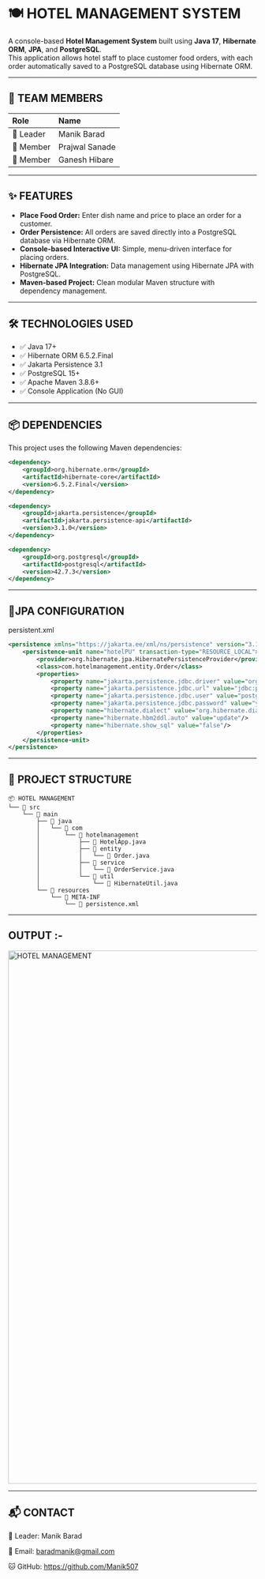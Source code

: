 # 🍽️ HOTEL MANAGEMENT SYSTEM

A console-based **Hotel Management System** built using **Java 17**, **Hibernate ORM**, **JPA**, and **PostgreSQL**.  
This application allows hotel staff to place customer food orders, with each order automatically saved to a PostgreSQL database using Hibernate ORM.  

---

## 👥 TEAM MEMBERS

| Role       | Name              |
|:------------|:-----------------|
| 👑 Leader    | Manik Barad       |
| 👥 Member    | Prajwal Sanade    |
| 👥 Member    | Ganesh Hibare     |

---

## ✨ FEATURES

- **Place Food Order:** Enter dish name and price to place an order for a customer.
- **Order Persistence:** All orders are saved directly into a PostgreSQL database via Hibernate ORM.
- **Console-based Interactive UI:** Simple, menu-driven interface for placing orders.
- **Hibernate JPA Integration:** Data management using Hibernate JPA with PostgreSQL.
- **Maven-based Project:** Clean modular Maven structure with dependency management.

---

## 🛠 TECHNOLOGIES USED

- ✅ Java 17+
- ✅ Hibernate ORM 6.5.2.Final
- ✅ Jakarta Persistence 3.1
- ✅ PostgreSQL 15+
- ✅ Apache Maven 3.8.6+
- ✅ Console Application (No GUI)

---

## 📦 DEPENDENCIES

This project uses the following Maven dependencies:

```xml
<dependency>
    <groupId>org.hibernate.orm</groupId>
    <artifactId>hibernate-core</artifactId>
    <version>6.5.2.Final</version>
</dependency>

<dependency>
    <groupId>jakarta.persistence</groupId>
    <artifactId>jakarta.persistence-api</artifactId>
    <version>3.1.0</version>
</dependency>

<dependency>
    <groupId>org.postgresql</groupId>
    <artifactId>postgresql</artifactId>
    <version>42.7.3</version>
</dependency>
```
---
## 📄JPA CONFIGURATION
persistent.xml
```xml
<persistence xmlns="https://jakarta.ee/xml/ns/persistence" version="3.1">
    <persistence-unit name="hotelPU" transaction-type="RESOURCE_LOCAL">
        <provider>org.hibernate.jpa.HibernatePersistenceProvider</provider>
        <class>com.hotelmanagement.entity.Order</class>
        <properties>
            <property name="jakarta.persistence.jdbc.driver" value="org.postgresql.Driver"/>
            <property name="jakarta.persistence.jdbc.url" value="jdbc:postgresql://localhost:5432/hotel_db"/>
            <property name="jakarta.persistence.jdbc.user" value="postgres"/>
            <property name="jakarta.persistence.jdbc.password" value="your_password"/>
            <property name="hibernate.dialect" value="org.hibernate.dialect.PostgreSQLDialect"/>
            <property name="hibernate.hbm2ddl.auto" value="update"/>
            <property name="hibernate.show_sql" value="false"/>
        </properties>
    </persistence-unit>
</persistence>
```
---
## 📂 PROJECT STRUCTURE
```
📦 HOTEL MANAGEMENT
└── 📁 src
    └── 📁 main
        ├── 📁 java
        │   └── 📁 com
        │       └── 📁 hotelmanagement
        │           ├── 📄 HotelApp.java
        │           ├── 📁 entity
        │           │   └── 📄 Order.java
        │           ├── 📁 service
        │           │   └── 📄 OrderService.java
        │           └── 📁 util
        │               └── 📄 HibernateUtil.java
        └── 📁 resources
            └── 📁 META-INF
                └── 📄 persistence.xml
```
---
## OUTPUT :-
<img width="1920" height="1080" alt="HOTEL MANAGEMENT" src="https://github.com/user-attachments/assets/4fcb2964-9f2a-46d6-af7c-bf4b1aefa29e" />

---
## 📬 CONTACT

👑 Leader: Manik Barad

📧 Email: baradmanik@gmail.com

🐱 GitHub: https://github.com/Manik507


